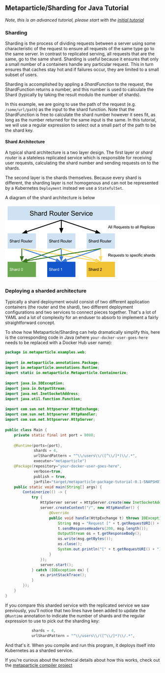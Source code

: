 ## Metaparticle/Sharding for Java Tutorial

_Note, this is an advanced tutorial, please start with the [initial tutorial](tutorial.md)_

### Sharding
Sharding is the process of dividing requests between a server using some characteristic 
of the request to ensure all requests of the same type go to the same server. In contrast
to replicated serving, all requests that are the same, go to the same shard. Sharding is
useful because it ensures that only a small number of a containers handle any particular
request. This in turn ensures that caches stay hot and if failures occur, they are limited to a small subset of users.

Sharding is accomplished by appling a _ShardFunction_ to the request, the ShardFunction
returns a number, and this number is used to calculate the Shard (typically by taking the
result modulo the number of shards).

In this example, we are going to use the path of the request (e.g. `/some/url/path`) as 
the input to the shard function. Note that the ShardFunction is free to calculate the
shard number however it sees fit, as long as the number returned for the same input is
the same. In this tutorial, we will use a regular expression to select out a small part
of the path to be the shard key.

#### Shard Architecture
A typical shard architecture is a two layer design. The first layer or _shard router_ is
a stateless replicated service which is responsible for receiving user requests, calculating the shard number and sending requests on to the shards.

The second layer is the shards themselves. Because every shard is different, the sharding layer is not homogenous and can not be represented by a Kubernetes `Deployment` instead we use a `StatefulSet`.

A diagram of the shard architecture is below

![sharding architecture diagram](../images/sharded_layers.png "Sharded architecture")

### Deploying a sharded architecture
Typically a shard deployment would consist of two different application containers (the router and the shard), two different deployment configurations and two services to connect pieces together. That's a lot of YAML and a lot of complexity for an enduser to
absorb to implement a fairly straightforward concept.

To show how Metaparticle/Sharding can help dramatically simplify this, here is the corresponding code in Java (where `your-docker-user-goes-here` needs to be replaced with a Docker Hub user name):

```java
package io.metaparticle.examples.web;

import io.metaparticle.annotations.Package;
import io.metaparticle.annotations.Runtime;
import static io.metaparticle.Metaparticle.Containerize;

import java.io.IOException;
import java.io.OutputStream;
import java.net.InetSocketAddress;
import java.util.function.Function;

import com.sun.net.httpserver.HttpExchange;
import com.sun.net.httpserver.HttpHandler;
import com.sun.net.httpserver.HttpServer;

public class Main {
    private static final int port = 8080;

    @Runtime(ports={port},
             shards = 4,
             urlShardPattern = "^\\/users\\/([^\\/]*)\\/.*",
             executor="metaparticle")
    @Package(repository="your-docker-user-goes-here",
             verbose=true,
             publish = true,
             jarFile="target/metaparticle-package-tutorial-0.1-SNAPSHOT-jar-with-dependencies.jar")
    public static void main(String[] args) {
        Containerize(() -> {
            try {
                HttpServer server = HttpServer.create(new InetSocketAddress(8080), 0);
                server.createContext("/", new HttpHandler() {
                    @Override
                    public void handle(HttpExchange t) throws IOException {
                        String msg = "Request [" + t.getRequestURI() + "] server " + System.getenv("HOSTNAME") + "\n";
                        t.sendResponseHeaders(200, msg.length());
                        OutputStream os = t.getResponseBody();
                        os.write(msg.getBytes());
                        os.close();
                        System.out.println("[" + t.getRequestURI() + "]");
                    }
                });
                server.start();
            } catch (IOException ex) {
                ex.printStackTrace();
            }
        });
    }
}
```

If you compare this sharded service with the replicated service we saw previously, you'll notice that two lines have been added to update the `@Runtime` annotation to
indicate the number of shards and the regular expression to use to pick out the
sharding key:

```java
            shards = 4,
            urlShardPattern = "^\\/users\\/([^\\/]*)\\/.*",
```

And that's it. When you compile and run this program, it deploys itself into Kubernetes as a sharded service.

If you're curious about the technical details about how this works, check out the
[metaparticle compiler project](https://github.com/metaparticle-io/metaparticle-ast)

